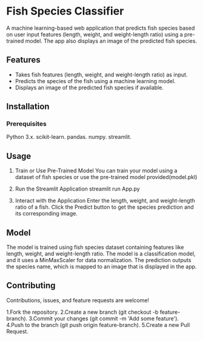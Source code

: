 # Fish Species Classifier

A machine learning-based web application that predicts fish species based on user input features (length, weight, and weight-length ratio) using a pre-trained model. The app also displays an image of the predicted fish species.


## Features
- Takes fish features (length, weight, and weight-length ratio) as input.
- Predicts the species of the fish using a machine learning model.
- Displays an image of the predicted fish species if available.



## Installation

### Prerequisites
 Python 3.x.
 scikit-learn.
 pandas.
 numpy.
 streamlit.
  
## Usage
1. Train or Use Pre-Trained Model
You can train your model using a dataset of fish species or use the pre-trained model provided(model.pkl)
2. Run the Streamlit Application
   streamlit run App.py
   
3. Interact with the Application
Enter the length, weight, and weight-length ratio of a fish.
Click the Predict button to get the species prediction and its corresponding image.


## Model
The model is trained using fish species dataset containing features like length, weight, and weight-length ratio.
The model is a classification model, and it uses a MinMaxScaler for data normalization.
The prediction outputs the species name, which is mapped to an image that is displayed in the app.

## Contributing
Contributions, issues, and feature requests are welcome!

1.Fork the repository.
2.Create a new branch (git checkout -b feature-branch).
3.Commit your changes (git commit -m 'Add some feature').
4.Push to the branch (git push origin feature-branch).
5.Create a new Pull Request.



